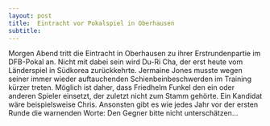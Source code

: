 ```yaml
---
layout: post
title:  Eintracht vor Pokalspiel in Oberhausen
subtitle:  
---
```


Morgen Abend tritt die Eintracht in Oberhausen zu ihrer Erstrundenpartie im DFB-Pokal an. Nicht mit dabei sein wird Du-Ri Cha, der erst heute vom Länderspiel in Südkorea zurückkehrte. Jermaine Jones musste wegen seiner immer wieder auftauchenden Schienbeinbeschwerden im Training kürzer treten. Möglich ist daher, dass Friedhelm Funkel den ein oder anderen Spieler einsetzt, der zuletzt nicht zum Stamm gehörte. Ein Kandidat wäre beispielsweise Chris. Ansonsten gibt es wie jedes Jahr vor der ersten Runde die warnenden Worte: Den Gegner bitte nicht unterschätzen...


